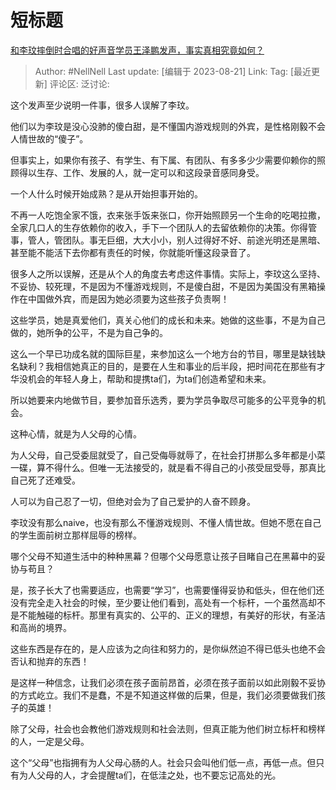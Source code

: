 # 短标题
[和李玟摔倒时合唱的好声音学员王泽鹏发声，事实真相究竟如何？](https://www.zhihu.com/question/618231528/answer/3175464421)

> Author: #NellNell
> Last update: [编辑于 2023-08-21]
> Link:
> Tag: [最近更新]
> 评论区:
> 泛讨论:

这个发声至少说明一件事，很多人误解了李玟。

他们以为李玟是没心没肺的傻白甜，是不懂国内游戏规则的外宾，是性格刚毅不会人情世故的“傻子”。

但事实上，如果你有孩子、有学生、有下属、有团队、有多多少少需要仰赖你的照顾得以生存、工作、发展的人，就一定可以和这段录音感同身受。

一个人什么时候开始成熟？是从开始担事开始的。

不再一人吃饱全家不饿，衣来张手饭来张口，你开始照顾另一个生命的吃喝拉撒，全家几口人的生存依赖你的收入，手下一个团队人的去留依赖你的决策。你得管事，管人，管团队。事无巨细，大大小小，别人过得好不好、前途光明还是黑暗、甚至能不能活下去你都有责任的时候，你就能听懂这段录音了。

很多人之所以误解，还是从个人的角度去考虑这件事情。实际上，李玟这么坚持、不妥协、较死理，不是因为不懂游戏规则，不是傻白甜，不是因为美国没有黑箱操作在中国做外宾，而是因为她必须要为这些孩子负责啊！

这些学员，她是真爱他们，真关心他们的成长和未来。她做的这些事，不是为自己做的，她所争的公平，不是为自己争的。

这么一个早已功成名就的国际巨星，来参加这么一个地方台的节目，哪里是缺钱缺名缺利？我相信她真正的目的，是要在人生和事业的后半段，把时间花在那些有才华没机会的年轻人身上，帮助和提携ta们，为ta们创造希望和未来。

所以她要来内地做节目，要参加音乐选秀，要为学员争取尽可能多的公平竞争的机会。

这种心情，就是为人父母的心情。

为人父母，自己受委屈就受了，自己受侮辱就辱了，在社会打拼那么多年都是小菜一碟，算不得什么。但唯一无法接受的，就是看不得自己的小孩受屈受辱，那真比自己死了还难受。

人可以为自己忍了一切，但绝对会为了自己爱护的人奋不顾身。

李玟没有那么naive，也没有那么不懂游戏规则、不懂人情世故。但她不愿在自己的学生面前树立那样屈辱的榜样。

哪个父母不知道生活中的种种黑幕？但哪个父母愿意让孩子目睹自己在黑幕中的妥协与苟且？

是，孩子长大了也需要适应，也需要“学习”，也需要懂得妥协和低头，但在他们还没有完全走入社会的时候，至少要让他们看到，高处有一个标杆，一个虽然高却不是不能触碰的标杆。那里有真实的、公平的、正义的理想，有美好的形状，有圣洁和高尚的境界。

这些东西是存在的，是人应该为之向往和努力的，是你纵然迫不得已低头也绝不会否认和抛弃的东西！

是这样一种信念，让我们必须在孩子面前昂首，必须在孩子面前以如此刚毅不妥协的方式屹立。我们不是蠢，不是不知道这样做的后果，但是，我们必须要做我们孩子的英雄！

除了父母，社会也会教他们游戏规则和社会法则，但真正能为他们树立标杆和榜样的人，一定是父母。

这个“父母”也指拥有为人父母心肠的人。社会只会叫他们低一点，再低一点。但只有为人父母的人，才会提醒ta们，在低洼之处，也不要忘记高处的光。